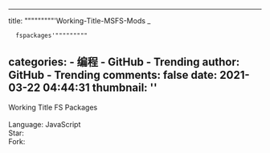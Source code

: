 
---
title: """""""""'Working-Title-MSFS-Mods _

      fspackages'"""""""""
categories: 
    - 编程
    - GitHub - Trending
author: GitHub - Trending
comments: false
date: 2021-03-22 04:44:31
thumbnail: ''
---

<div>   
Working Title FS Packages
    <br>
                            <br>Language: JavaScript
                            <br>Star: 
                            <br>Fork:   
</div>
            